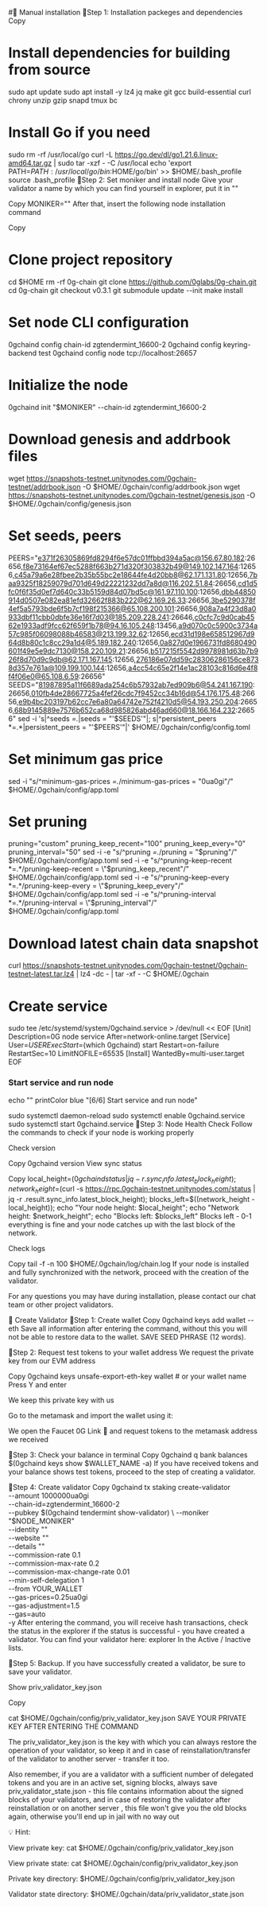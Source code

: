 #📝 Manual installation
📌Step 1: Installation packeges and dependencies
Copy
# Install dependencies for building from source
sudo apt update
sudo apt install -y lz4 jq make git gcc build-essential curl chrony unzip gzip snapd tmux bc

# Install Go if you need
sudo rm -rf /usr/local/go
curl -L https://go.dev/dl/go1.21.6.linux-amd64.tar.gz | sudo tar -xzf - -C /usr/local
echo 'export PATH=$PATH:/usr/local/go/bin:$HOME/go/bin' >> $HOME/.bash_profile
source .bash_profile
📌Step 2: Set moniker and install node
Give your validator a name by which you can find yourself in explorer, put it in ""

Copy
MONIKER="" 
After that, insert the following node installation command

Copy
# Clone project repository
cd $HOME
rm -rf 0g-chain
git clone https://github.com/0glabs/0g-chain.git
cd 0g-chain
git checkout v0.3.1
git submodule update --init
make install

# Set node CLI configuration
0gchaind config chain-id zgtendermint_16600-2
0gchaind config keyring-backend test
0gchaind config node tcp://localhost:26657

# Initialize the node
0gchaind init "$MONIKER" --chain-id zgtendermint_16600-2

# Download genesis and addrbook files
wget https://snapshots-testnet.unitynodes.com/0gchain-testnet/addrbook.json -O $HOME/.0gchain/config/addrbook.json
wget https://snapshots-testnet.unitynodes.com/0gchain-testnet/genesis.json -O $HOME/.0gchain/config/genesis.json

# Set seeds, peers
PEERS="e371f26305869fd8294f6e57dc01ffbbd394a5ac@156.67.80.182:26656,f8e73164ef67ec5288f663b271d320f303832b49@149.102.147.164:12656,c45a79a6e28fbee2b35b55bc2e18644fe4d20bb8@62.171.131.80:12656,7baa9325f18259079d701d649d22221232dd7a8d@116.202.51.84:26656,cd1d5fc0f6f35d0ef7d640c33b5159d84d07bd5c@161.97.110.100:12656,dbb44850914d0507e082ea81efd32662f883b222@62.169.26.33:26656,3be5290378f4ef5a5793bde6f5b7cf198f215366@65.108.200.101:26656,908a7a4f23d8a0933dbf11cbb0dbfe36e16f7d03@185.209.228.241:26646,c0cfc7c9d0cab4562e1933adf9fcc62f659f1b78@94.16.105.248:13456,a9d070c0c5900c3734a57c985f06098088b46583@213.199.32.62:12656,ecd31d198e658512967d964d8b80c1c8cc29a1d4@5.189.182.240:12656,0a827d0e1966731fd8680490601f49e5e9dc7130@158.220.109.21:26656,b517215f5542d9978981d63b7b926f8d70d9c9db@62.171.167.145:12656,276186e07dd59c28306286156ce8738d357e761a@109.199.100.144:12656,a4cc54c65e2f14e1ac28103c816d6e4f8f4f06e0@65.108.6.59:26656"
SEEDS="81987895a11f6689ada254c6b57932ab7ed909b6@54.241.167.190:26656,010fb4de28667725a4fef26cdc7f9452cc34b16d@54.176.175.48:26656,e9b4bc203197b62cc7e6a80a64742e752f4210d5@54.193.250.204:26656,68b9145889e7576b652ca68d985826abd46ad660@18.166.164.232:26656"
sed -i 's|^seeds *=.*|seeds = "'$SEEDS'"|; s|^persistent_peers *=.*|persistent_peers = "'$PEERS'"|' $HOME/.0gchain/config/config.toml

# Set minimum gas price
sed -i "s/^minimum-gas-prices *=.*/minimum-gas-prices = \"0ua0gi\"/" $HOME/.0gchain/config/app.toml

# Set pruning
pruning="custom"
pruning_keep_recent="100"
pruning_keep_every="0"
pruning_interval="50"
sed -i -e "s/^pruning *=.*/pruning = \"$pruning\"/" $HOME/.0gchain/config/app.toml
sed -i -e "s/^pruning-keep-recent *=.*/pruning-keep-recent = \"$pruning_keep_recent\"/" $HOME/.0gchain/config/app.toml
sed -i -e "s/^pruning-keep-every *=.*/pruning-keep-every = \"$pruning_keep_every\"/" $HOME/.0gchain/config/app.toml
sed -i -e "s/^pruning-interval *=.*/pruning-interval = \"$pruning_interval\"/" $HOME/.0gchain/config/app.toml

# Download latest chain data snapshot
curl https://snapshots-testnet.unitynodes.com/0gchain-testnet/0gchain-testnet-latest.tar.lz4 | lz4 -dc - | tar -xf - -C $HOME/.0gchain

# Create service
sudo tee /etc/systemd/system/0gchaind.service > /dev/null << EOF
[Unit]
Description=0G node service
After=network-online.target
[Service]
User=$USER
ExecStart=$(which 0gchaind) start
Restart=on-failure
RestartSec=10
LimitNOFILE=65535
[Install]
WantedBy=multi-user.target
EOF

### Start service and run node
echo ""
printColor blue "[6/6] Start service and run node"

sudo systemctl daemon-reload
sudo systemctl enable 0gchaind.service
sudo systemctl start 0gchaind.service
📌Step 3: Node Health Check
Follow the commands to check if your node is working properly

Check version

Copy
0gchaind version
View sync status

Copy
local_height=$(0gchaind status | jq -r .sync_info.latest_block_height); network_height=$(curl -s https://rpc.0gchain-testnet.unitynodes.com/status | jq -r .result.sync_info.latest_block_height); blocks_left=$((network_height - local_height)); echo "Your node height: $local_height"; echo "Network height: $network_height"; echo "Blocks left: $blocks_left"
Blocks left - 0-1
 everything is fine and your node catches up with the last block of the network.

Check logs

Copy
tail -f -n 100 $HOME/.0gchain/log/chain.log
If your node is installed and fully synchronized with the network, proceed with the creation of the validator.

For any questions you may have during installation, please contact our chat team or other project validators.

📝 Create Validator
📌Step 1: Create wallet
Copy
0gchaind keys add wallet --eth
Save all information after entering the command, without this you will not be able to restore data to the wallet. SAVE SEED PHRASE (12 words).

📌Step 2: Request test tokens to your wallet address
We request the private key from our EVM address

Copy
0gchaind keys unsafe-export-eth-key wallet # or your wallet name
Press Y and enter

We keep this private key with us

Go to the metamask and import the wallet using it:

We open the  Faucet 0G Link 🚰 and request tokens to the metamask address we received

📌Step 3: Check your balance in terminal
Copy
0gchaind q bank balances $(0gchaind keys show $WALLET_NAME -a)
If you have received tokens and your balance shows test tokens, proceed to the step of creating a validator.

📌Step 4: Create validator
Copy
0gchaind tx staking create-validator \
--amount 1000000ua0gi \
--chain-id=zgtendermint_16600-2 \
--pubkey $(0gchaind tendermint show-validator) \
--moniker "$NODE_MONIKER" \
--identity "" \
--website "" \
--details "" \
--commission-rate 0.1 \
--commission-max-rate 0.2 \
--commission-max-change-rate 0.01 \
--min-self-delegation 1 \
--from YOUR_WALLET \
--gas-prices=0.25ua0gi  \
--gas-adjustment=1.5 \
--gas=auto \
-y
After entering the command, you will receive hash transactions, check the status in the explorer if the status is successful - you have created a validator.
You can find your validator here: explorer In the Active / Inactive lists.

📌Step 5: Backup. 
If you have successfully created a validator, be sure to save your validator.

Show 
priv_validator_key.json

Copy

cat $HOME/.0gchain/config/priv_validator_key.json
SAVE YOUR PRIVATE KEY AFTER ENTERING THE COMMAND

The priv_validator_key.json is the key with which you can always restore the operation of your validator, so keep it and in case of reinstallation/transfer of the validator to another server - transfer it too.

Also remember, if you are a validator with a sufficient number of delegated tokens and you are in an active set, signing blocks, always save priv_validator_state.json - this file contains information about the signed blocks of your validators, and in case of restoring the validator after reinstallation or on another server , this file won't give you the old blocks again, otherwise you'll end up in jail with no way out

💡 Hint:

View private key: cat $HOME/.0gchain/config/priv_validator_key.json

View private state: cat $HOME/.0gchain/config/priv_validator_key.json

Private key directory: $HOME/.0gchain/config/priv_validator_key.json

Validator state directory: $HOME/.0gchain/data/priv_validator_state.json
